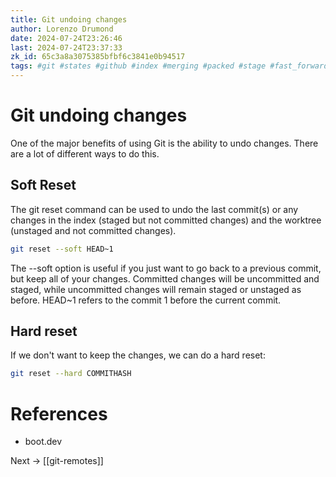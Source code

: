 ```yaml
---
title: Git undoing changes
author: Lorenzo Drumond
date: 2024-07-24T23:26:46
last: 2024-07-24T23:37:33
zk_id: 65c3a8a3075385bfbf6c3841e0b94517
tags: #git #states #github #index #merging #packed #stage #fast_forward #primeagen #working_tree #logs #history #repos #commit #git_directory #programming #optimal #workflow #snapshot #plumbing #repository #reset #configuration #undoing #computer_science #compressed #rebase
---
```



# Git undoing changes

One of the major benefits of using Git is the ability to undo changes. There
are a lot of different ways to do this.

## Soft Reset

The git reset command can be used to undo the last commit(s) or any changes in
the index (staged but not committed changes) and the worktree (unstaged and not
committed changes).

```bash
git reset --soft HEAD~1
```

The --soft option is useful if you just want to go back to a previous commit,
but keep all of your changes. Committed changes will be uncommitted and staged,
while uncommitted changes will remain staged or unstaged as before. HEAD~1
refers to the commit 1 before the current commit.

## Hard reset

If we don't want to keep the changes, we can do a hard reset:

```bash
git reset --hard COMMITHASH
```

# References

- boot.dev

Next -> [[git-remotes]]
